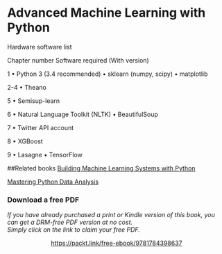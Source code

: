 


# Advanced Machine Learning with Python

Hardware software list


Chapter number	Software required (With version)




1   •	Python 3 (3.4 recommended)
    •	sklearn (numpy, scipy)
    •	matplotlib

2-4	•	Theano

5	  •	Semisup-learn

6	  •	Natural Language Toolkit (NLTK)
    •	BeautifulSoup

7	  •	Twitter API account

8	  •	XGBoost

9	  •	Lasagne
    •	TensorFlow
                
##Related books
[Building Machine Learning Systems with Python](https://www.packtpub.com/big-data-and-business-intelligence/building-machine-learning-systems-python?utm_source=github&utm_medium=repository&utm_campaign=9781782161400)

[Mastering Python Data Analysis](https://www.packtpub.com/big-data-and-business-intelligence/mastering-python-data-analysis?utm_source=github&utm_medium=repository&utm_campaign=9781783553297)
### Download a free PDF

 <i>If you have already purchased a print or Kindle version of this book, you can get a DRM-free PDF version at no cost.<br>Simply click on the link to claim your free PDF.</i>
<p align="center"> <a href="https://packt.link/free-ebook/9781784398637">https://packt.link/free-ebook/9781784398637 </a> </p>